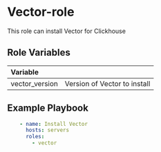 Vector-role
=========

This role can install Vector for Clickhouse

Role Variables
--------------
| Variable  |      |
|:-----|:----|
| vector_version | Version of Vector to install |

Example Playbook
----------------

```yml
    - name: Install Vector
      hosts: servers
      roles:
        - vector
```

